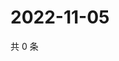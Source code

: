 # 2022-11-05

共 0 条

<!-- BEGIN WEIBO -->
<!-- 最后更新时间 Sat Nov 05 2022 12:25:53 GMT+0800 (China Standard Time) -->

<!-- END WEIBO -->
